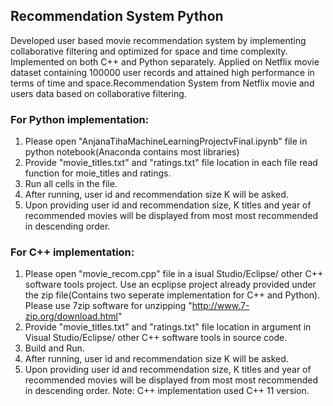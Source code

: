 ## Recommendation System Python
Developed user based movie recommendation system by implementing collaborative filtering and optimized for space and
time complexity. Implemented on both C++ and Python separately. Applied on Netflix movie dataset containing 100000 user records and attained high performance in terms of time and space.Recommendation System from Netflix movie and users data based on collaborative filtering.

### For Python implementation:
1. Please open "AnjanaTihaMachineLearningProjectvFinal.ipynb" file in python notebook(Anaconda contains most libraries)
2. Provide "movie_titles.txt" and "ratings.txt" file location in each file read function for moie_titles and ratings.
3. Run all cells in the file.
4. After running, user id and recommendation size K will be asked. 
5. Upon providing user id and recommendation size, K titles and year of recommended movies will be displayed from
most most recommended in descending order.

### For C++ implementation:
1. Please open "movie_recom.cpp" file in a isual Studio/Eclipse/ other C++ software tools project. Use an ecplipse project 
already provided under the zip file(Contains two seperate implementation for C++ and Python). Please use 7zip software for 
unzipping "http://www.7-zip.org/download.html"
2. Provide "movie_titles.txt" and "ratings.txt" file location in argument in Visual Studio/Eclipse/ other C++ software tools 
in source code.
3. Build and Run.
4. After running, user id and recommendation size K will be asked. 
5. Upon providing user id and recommendation size, K titles and year of recommended movies will be displayed from
most most recommended in descending order.
Note: C++ implementation used C++ 11 version.

